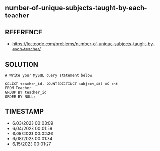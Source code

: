 ## number-of-unique-subjects-taught-by-each-teacher

## REFERENCE

- https://leetcode.com/problems/number-of-unique-subjects-taught-by-each-teacher/

## SOLUTION

``` MySql
# Write your MySQL query statement below

SELECT teacher_id, COUNT(DISTINCT subject_id) AS cnt
FROM Teacher
GROUP BY teacher_id
ORDER BY NULL;
```

## TIMESTAMP

- 6/03/2023 00:03:09
- 6/04/2023 00:01:59
- 6/05/2023 00:02:26
- 6/08/2023 00:01:34
- 6/15/2023 00:01:27
